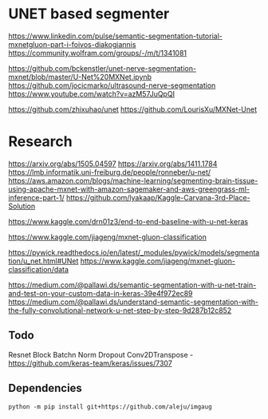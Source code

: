 

# UNET based segmenter

https://www.linkedin.com/pulse/semantic-segmentation-tutorial-mxnetgluon-part-i-foivos-diakogiannis
https://community.wolfram.com/groups/-/m/t/1341081

https://github.com/bckenstler/unet-nerve-segmentation-mxnet/blob/master/U-Net%20MXNet.ipynb
https://github.com/jocicmarko/ultrasound-nerve-segmentation
https://www.youtube.com/watch?v=azM57JuQpQI

https://github.com/zhixuhao/unet
https://github.com/LourisXu/MXNet-Unet


# Research

https://arxiv.org/abs/1505.04597
https://arxiv.org/abs/1411.1784
https://lmb.informatik.uni-freiburg.de/people/ronneber/u-net/
https://aws.amazon.com/blogs/machine-learning/segmenting-brain-tissue-using-apache-mxnet-with-amazon-sagemaker-and-aws-greengrass-ml-inference-part-1/
https://github.com/lyakaap/Kaggle-Carvana-3rd-Place-Solution


https://www.kaggle.com/drn01z3/end-to-end-baseline-with-u-net-keras

https://www.kaggle.com/jiageng/mxnet-gluon-classification


https://pywick.readthedocs.io/en/latest/_modules/pywick/models/segmentation/u_net.html#UNet
https://www.kaggle.com/jiageng/mxnet-gluon-classification/data


https://medium.com/@pallawi.ds/semantic-segmentation-with-u-net-train-and-test-on-your-custom-data-in-keras-39e4f972ec89
https://medium.com/@pallawi.ds/understand-semantic-segmentation-with-the-fully-convolutional-network-u-net-step-by-step-9d287b12c852

## Todo
Resnet Block
Batchn Norm
Dropout
Conv2DTranspose  - https://github.com/keras-team/keras/issues/7307


## Dependencies 
```
python -m pip install git+https://github.com/aleju/imgaug
```
